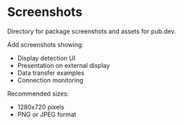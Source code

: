 # Screenshots

Directory for package screenshots and assets for pub.dev.

Add screenshots showing:
- Display detection UI
- Presentation on external display
- Data transfer examples
- Connection monitoring

Recommended sizes:
- 1280x720 pixels
- PNG or JPEG format
